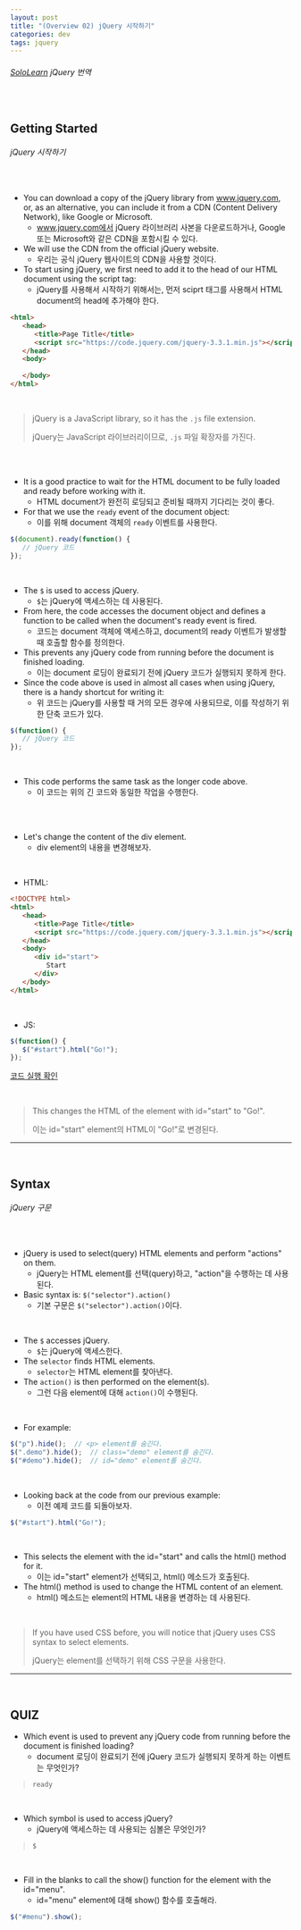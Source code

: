 ```yaml
---
layout: post
title: "(Overview 02) jQuery 시작하기"
categories: dev
tags: jquery
---
```


###### [SoloLearn](https://www.sololearn.com/) jQuery 번역

<br>

## Getting Started

###### jQuery 시작하기

<br>

- You can download a copy of the jQuery library from www.jquery.com, or, as an alternative, you can include it from a CDN (Content Delivery Network), like Google or Microsoft.
  - www.jquery.com에서 jQuery 라이브러리 사본을 다운로드하거나, Google 또는 Microsoft와 같은 CDN을 포함시킬 수 있다.
- We will use the CDN from the official jQuery website.
  - 우리는 공식 jQuery 웹사이트의 CDN을 사용할 것이다.
- To start using jQuery, we first need to add it to the head of our HTML document using the script tag:
  - jQuery를 사용해서 시작하기 위해서는, 먼저 sciprt 태그를 사용해서 HTML document의 head에 추가해야 한다.

```html
<html>
   <head>
      <title>Page Title</title>
      <script src="https://code.jquery.com/jquery-3.3.1.min.js"></script>
   </head>
   <body>
      
   </body>
</html>
```

<br>

> jQuery is a JavaScript library, so it has the `.js` file extension.
>
> jQuery는 JavaScript 라이브러리이므로, `.js` 파일 확장자를 가진다.

<br>

<br>

- It is a good practice to wait for the HTML document to be fully loaded and ready before working with it.
  - HTML document가 완전히 로딩되고 준비될 때까지 기다리는 것이 좋다.
- For that we use the `ready` event of the document object:
  - 이를 위해 document 객체의 `ready` 이벤트를 사용한다.

```js
$(document).ready(function() {
   // jQuery 코드
});
```

<br>

- The `$` is used to access jQuery.
  - `$`는 jQuery에 액세스하는 데 사용된다.
- From here, the code accesses the document object and defines a function to be called when the document's ready event is fired.
  - 코드는 document 객체에 액세스하고, document의 ready 이벤트가 발생할 때 호출할 함수를 정의한다.
- This prevents any jQuery code from running before the document is finished loading.
  - 이는 document 로딩이 완료되기 전에 jQuery 코드가 실행되지 못하게 한다.
- Since the code above is used in almost all cases when using jQuery, there is a handy shortcut for writing it:
  - 위 코드는 jQuery를 사용할 때 거의 모든 경우에 사용되므로, 이를 작성하기 위한 단축 코드가 있다.

```js
$(function() {
   // jQuery 코드
});
```

<br>

- This code performs the same task as the longer code above.
  - 이 코드는 위의 긴 코드와 동일한 작업을 수행한다.

<br>

<br>

- Let's change the content of the div element.
  - div element의 내용을 변경해보자.

<br>

- HTML:

```html
<!DOCTYPE html>
<html>
   <head>
      <title>Page Title</title>
      <script src="https://code.jquery.com/jquery-3.3.1.min.js"></script>
   </head>
   <body>
      <div id="start">
         Start
      </div>
   </body>
</html>
```

<br>

- JS:

```js
$(function() {
   $("#start").html("Go!");
});
```

[코드 실행 확인](https://code.sololearn.com/1103/#js)

<br>

> This changes the HTML of the element with id="start" to "Go!".
>
> 이는 id="start" element의 HTML이 "Go!"로 변경된다.

------

<br>

## Syntax

###### jQuery 구문

<br>

- jQuery is used to select(query) HTML elements and perform "actions" on them.
  - jQuery는 HTML element를 선택(query)하고, "action"을 수행하는 데 사용된다.
- Basic syntax is: `$("selector").action()`
  - 기본 구문은 `$("selector").action()`이다.

<br>

- The `$` accesses jQuery.
  - `$`는 jQuery에 액세스한다.
- The `selector` finds HTML elements.
  - `selector`는 HTML element를 찾아낸다.
- The `action()` is then performed on the element(s).
  - 그런 다음 element에 대해 `action()`이 수행된다.

<br>

- For example:

```js
$("p").hide();	// <p> element를 숨긴다.
$(".demo").hide();	// class="demo" element를 숨긴다.
$("#demo").hide();	// id="demo" element를 숨긴다.
```

<br>

- Looking back at the code from our previous example:
  - 이전 예제 코드를 되돌아보자.

```js
$("#start").html("Go!");
```

<br>

- This selects the element with the id="start" and calls the html() method for it.
  - 이는 id="start" element가 선택되고, html() 메소드가 호출된다.
- The html() method is used to change the HTML content of an element.
  - html() 메소드는 element의 HTML 내용을 변경하는 데 사용된다.

<br>

> If you have used CSS before, you will notice that jQuery uses CSS syntax to select elements.
>
> jQuery는 element를 선택하기 위해 CSS 구문을 사용한다.

------

<br>

## QUIZ

- Which event is used to prevent any jQuery code from running before the document is finished loading?
  - document 로딩이 완료되기 전에 jQuery 코드가 실행되지 못하게 하는 이벤트는 무엇인가?

> `ready`

<br>

- Which symbol is used to access jQuery?
  - jQuery에 액세스하는 데 사용되는 심볼은 무엇인가?

> `$`

<br>

- Fill in the blanks to call the show() function for the element with the id="menu".
  - id="menu" element에 대해 show() 함수를 호출해라.

```js
$("#menu").show();
```

<br>